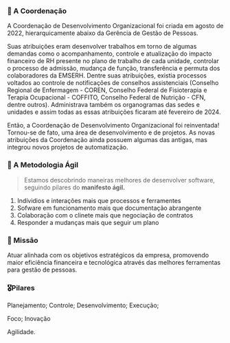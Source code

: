 ### 📌 A Coordenação

A Coordenação de Desenvolvimento Organizacional foi criada em agosto de 2022, hierarquicamente abaixo da Gerência de Gestão de Pessoas.

Suas atribuições eram desenvolver trabalhos em torno de algumas demandas como o acompanhamento, controle e atualização do impacto financeiro de RH presente no plano de trabalho de cada unidade, controlar o processo de admissão, mudança de função, transferência e permuta dos colaboradores da EMSERH. Dentre suas atribuições, existia processos voltados ao controle de notificações de conselhos assistenciais (Conselho Regional de Enfermagem - COREN, Conselho Federal de Fisioterapia e Terapia Ocupacional - COFFITO, Conselho Federal de Nutrição - CFN, dentre outros). Administrava também os organogramas das sedes e unidades e assim todas as essas atribuições ficaram até fevereiro de 2024.

Então, a Coordenação de Desenvolvimento Organizacional foi reinventada! Tornou-se de fato, uma área de desenvolvimento e de projetos. As novas atribuições da Coordenação ainda possuem algumas das antigas, mas integrou novos projetos de automatização.


### 📌 A Metodologia Ágil

> Estamos descobrindo maneiras melhores de desenvolver software, seguindo pilares do **manifesto ágil.**
> 
1. Indívidios e interações mais que processos e ferramentes
2. Sofware em funcionamento mais que documentação abrangente
3. Colaboração com o clinete mais que negociação de contratos
4. Responder a mudanças mais que seguir um plano



### 🎯 Missão

Atuar alinhada com os objetivos estratégicos da empresa, promovendo maior eficiência financeira e tecnológica através das melhores ferramentas para gestão de pessoas.

### 🎖Pilares

Planejamento;
Controle;
Desenvolvimento;
Execução;

Foco;
Inovação

Agilidade.
